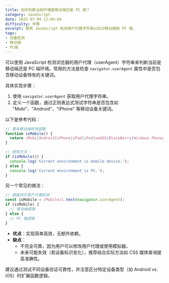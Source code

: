 ```yaml
---
title: 如何判断当前环境是移动端还是 PC 端？
category: JavaScript
date: 2025-07-09 12:04:04
difficulty: 中等
excerpt: 使用 JavaScript 检测用户代理字符串以区分移动端和 PC 端。
tags:
- 设备检测
- 移动端
- PC端
---
```

可以使用 JavaScript 检测浏览器的用户代理（userAgent）字符串来判断当前是移动端还是 PC 端环境。常用的方法是检查 `navigator.userAgent` 属性中是否包含移动设备特有的关键词。

具体实现步骤：
1. 使用 `navigator.userAgent` 获取用户代理字符串。
2. 定义一个函数，通过正则表达式测试字符串是否包含如 "Mobi"、"Android"、"iPhone" 等移动设备关键词。

以下是参考代码：

```javascript
// 基本移动端检测函数
function isMobile() {
  return /Mobi|Android|iPhone|iPad|iPod|webOS|BlackBerry|Windows Phone/i.test(navigator.userAgent);
}

// 使用方法：
if (isMobile()) {
  console.log('Current environment is mobile device.');
} else {
  console.log('Current environment is PC.');
}
```

另一个常见的做法：

```javascript
// 直接进行用户代理检测
const isMobile = /Mobile/i.test(navigator.userAgent);
if (isMobile) {
  // 移动端逻辑
} else {
  // PC 端逻辑
}
```

- **优点**：实现简单高效，无额外依赖。
- **缺点**：
  - 不完全可靠，因为用户可以修改用户代理或使用模拟器。
  - 未来可能失效（若设备标识变化），推荐结合实际方法如 CSS 媒体查询提高准确性。
  
建议通过测试不同设备验证可靠性，并注意区分特定设备类型（如 Android vs. iOS）时扩展函数逻辑。
